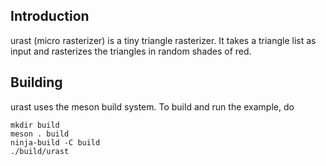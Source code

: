 Introduction
------------

urast (micro rasterizer) is a tiny triangle rasterizer. It takes a
triangle list as input and rasterizes the triangles in random shades
of red.

Building
--------

urast uses the meson build system. To build and run the example, do
```
mkdir build
meson . build
ninja-build -C build
./build/urast
```
